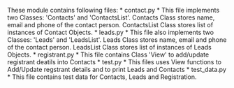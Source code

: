 These module contains following files:
    * contact.py
      * This file implements two Classes: 'Contacts' and 'ContactsList'.
       Contacts Class stores name, email and phone of the contact person.
       ContactsList Class stores list of instances of Contact Objects.
    * leads.py
      * This file also implements two Classes: 'Leads' and 'LeadsList'.
      Leads Class stores name, email and phone of the contact person.
      LeadsList Class stores list of instances of Leads Objects.
    * registrant.py
      * This file contains Class 'View' to add/update registrant deatils into Contacts
    * test.py
      * This files uses View functions to Add/Update regstrant details and to print Leads and Contacts
    * test_data.py
      * This file contains test data for Contacts, Leads and Registration.
